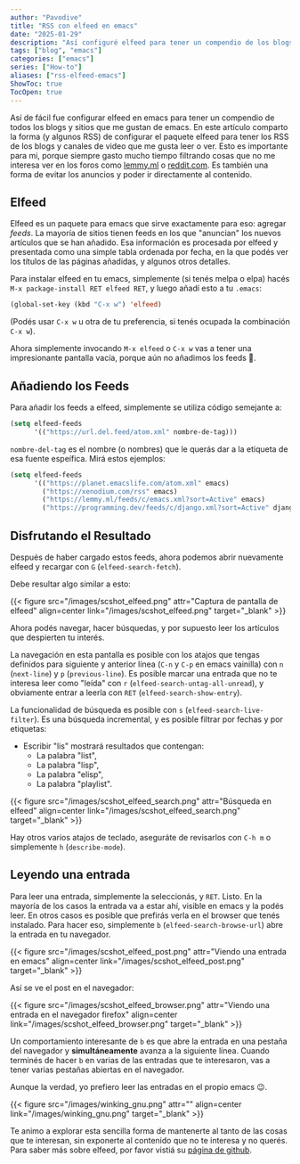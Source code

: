 ```yaml
---
author: "Pavodive"
title: "RSS con elfeed en emacs"
date: "2025-01-29"
description: "Así configuré elfeed para tener un compendio de los blogs y sitios que me gustan"
tags: ["blog", "emacs"]
categories: ["emacs"]
series: ["How-to"]
aliases: ["rss-elfeed-emacs"]
ShowToc: true
TocOpen: true
---
```


Así de fácil fue configurar elfeed en emacs para tener un compendio de todos los blogs y sitios que me gustan de emacs.
En este artículo comparto la forma (y algunos RSS) de configurar el paquete elfeed para tener los RSS de los blogs y canales de video que me gusta leer o ver. Esto es importante para mi, porque siempre gasto mucho tiempo filtrando cosas que no me interesa ver en los foros como [lemmy.ml](https://lemmy.ml) o [reddit.com](https://reddit.com). Es también una forma de evitar los anuncios y poder ir directamente al contenido.

<!--more-->

## Elfeed

Elfeed es un paquete para emacs que sirve exactamente para eso: agregar _feeds_. La mayoría de sitios tienen feeds en los que "anuncian" los nuevos artículos que se han añadido. Esa información es procesada por elfeed y presentada como una simple tabla ordenada por fecha, en la que podés ver los títulos de las páginas añadidas, y algunos otros detalles.

Para instalar elfeed en tu emacs, simplemente (si tenés melpa o elpa) hacés `M-x package-install RET elfeed RET`, y luego añadí esto a tu `.emacs`:

```lisp
(global-set-key (kbd "C-x w") 'elfeed)
```

(Podés usar `C-x w` u otra de tu preferencia, si tenés ocupada la combinación `C-x w`).

Ahora simplemente invocando `M-x elfeed` o `C-x w` vas a tener una impresionante pantalla vacía, porque aún no añadimos los feeds 📝.

## Añadiendo los Feeds

Para añadir los feeds a elfeed, simplemente se utiliza código semejante a:

```lisp
(setq elfeed-feeds
      '(("https://url.del.feed/atom.xml" nombre-de-tag)))
```

`nombre-del-tag` es el nombre (o nombres) que le querás dar a la etiqueta de esa fuente espeífica. Mirá estos ejemplos:

```lisp
(setq elfeed-feeds
      '(("https://planet.emacslife.com/atom.xml" emacs)
        ("https://xenodium.com/rss" emacs)
        ("https://lemmy.ml/feeds/c/emacs.xml?sort=Active" emacs)
        ("https://programming.dev/feeds/c/django.xml?sort=Active" django)))
```

## Disfrutando el Resultado

Después de haber cargado estos feeds, ahora podemos abrir nuevamente elfeed y recargar con `G` (`elfeed-search-fetch`).

Debe resultar algo similar a esto:

{{< figure src="/images/scshot_elfeed.png" attr="Captura de pantalla de elfeed" align=center link="/images/scshot_elfeed.png" target="_blank" >}}

Ahora podés navegar, hacer búsquedas, y por supuesto leer los artículos que despierten tu interés.

La navegación en esta pantalla es posible con los atajos que tengas definidos para siguiente y anterior línea (`C-n` y `C-p` en emacs vainilla) con `n` (`next-line`) y `p` (`previous-line`). Es posible marcar una entrada que no te interesa leer como "leída" con `r` (`elfeed-search-untag-all-unread`), y obviamente entrar a leerla con `RET` (`elfeed-search-show-entry`).

La funcionalidad de búsqueda es posible con `s` (`elfeed-search-live-filter`). Es una búsqueda incremental, y es posible filtrar por fechas y por etiquetas:

- Escribir "lis" mostrará resultados que contengan:
    - La palabra "list",
    - La palabra "lisp",
    - La palabra "elisp",
    - La palabra "playlist".
    
{{< figure src="/images/scshot_elfeed_search.png" attr="Búsqueda en elfeed" align=center link="/images/scshot_elfeed_search.png" target="_blank" >}}

Hay otros varios atajos de teclado, aseguráte de revisarlos con `C-h m` o simplemente `h` (`describe-mode`).

## Leyendo una entrada

Para leer una entrada, simplemente la seleccionás, y `RET`. Listo. En la mayoría de los casos la entrada va a estar ahí, visible en emacs y la podés leer. En otros casos es posible que prefirás verla en el browser que tenés instalado. Para hacer eso, simplemente `b` (`elfeed-search-browse-url`) abre la entrada en tu navegador.

{{< figure src="/images/scshot_elfeed_post.png" attr="Viendo una entrada en emacs" align=center link="/images/scshot_elfeed_post.png" target="_blank" >}}

Así se ve el post en el navegador:

{{< figure src="/images/scshot_elfeed_browser.png" attr="Viendo una entrada en el navegador firefox" align=center link="/images/scshot_elfeed_browser.png" target="_blank" >}}

Un comportamiento interesante de `b` es que abre la entrada en una pestaña del navegador y **simultáneamente** avanza a la siguiente línea. Cuando terminés de hacer `b` en varias de las entradas que te interesaron, vas a tener varias pestañas abiertas en el navegador.

Aunque la verdad, yo prefiero leer las entradas en el propio emacs 😉.

{{< figure src="/images/winking_gnu.png" attr="" align=center link="/images/winking_gnu.png" target="_blank" >}}




Te animo a explorar esta sencilla forma de mantenerte al tanto de las cosas que te interesan, sin exponerte al contenido que no te interesa y no querés. Para saber más sobre elfeed, por favor vistiá su [página de github](https://github.com/skeeto/elfeed).
